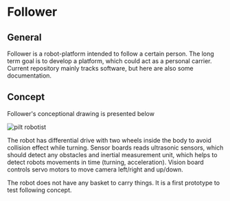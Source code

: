 Follower
===================
General
-----------
Follower is a robot-platform intended to follow a certain person. The long term goal is to develop a platform, which could act as a personal carrier.
Current repository mainly tracks software, but here are also some documentation.

Concept
-----------
Follower's conceptional drawing is presented below

![pilt robotist](https://gitlab.com/TTYRobotiklubi/Follower/raw/master/Documents/Images/3d_concept.png)

The robot has differential drive with two wheels inside the body to avoid collision effect while turning. Sensor boards reads ultrasonic sensors, which should detect any obstacles and inertial measurement unit, which helps to detect robots movements in time (turning, acceleration). Vision board controls servo motors to move camera left/right and up/down.

The robot does not have any basket to carry things. It is a first prototype to 
test following concept.